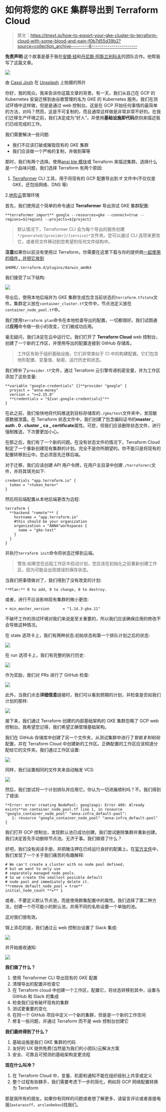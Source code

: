 # 如何将您的 GKE 集群导出到 Terraform Cloud

> 原文：<https://itnext.io/how-to-export-your-gke-cluster-to-terraform-cloud-with-some-blood-and-pain-f0b7d55d39b2?source=collection_archive---------6----------------------->

**免责声明**:这个故事是基于我在[安娜·钱](https://anna.money/)和[丹尼斯·阿斯兰别科夫](https://medium.com/u/8da870e219bd?source=post_page-----f0b7d55d39b2--------------------------------)的团队合作。他帮我写了这篇文章。

![](img/bbda6051dbf1e100c15564c632268bec.png)

由 [Cassi Josh](https://unsplash.com/@cassi_josh?utm_source=unsplash&utm_medium=referral&utm_content=creditCopyText) 在 [Unsplash](https://unsplash.com/s/photos/blood?utm_source=unsplash&utm_medium=referral&utm_content=creditCopyText) 上拍摄的照片

你好，我的观众。我来告诉你这篇文章的背景。有一天，我们从自己在 GCP 的 Kubernetes 安装迁移到由谷歌管理的名为 GKE 的 Kubernetes 服务。我们在测试环境中这样做，但是是通过 web 控制台。这是在 GCP 开始任何事情的最简单的方法，对吗？然而，这是不可复制的，而且通常这样做是非常非常不好的。在我们迁移生产环境之前，我们决定成为“好人”，并使用**基础设施即代码**原则来描述我们已经完成的工作。

我们需要解决一些问题:

*   我们不应该打破或摧毁现有的 GKE 集群
*   我们应该做一个严格的复制，并做到幂等

那时，我们有两个选择。使用[ansi ble 模块](https://docs.ansible.com/ansible/latest/modules/gcp_container_cluster_module.html)或 Terraform 来描述集群。选择什么是一个品味问题，我们选择 Terraform 有两个原因:

1. [Terraformer](https://github.com/GoogleCloudPlatform/terraformer) CLI 工具，用于将现有的 GCP 配置导出到 tf 文件中(不仅仅是 GKE，还包括网络、DNS 等)

2.[地形云](https://www.terraform.io/)管理环境

首先，我们使用这个简单的命令通过 **Terraformer** 导出测试 GKE 集群配置:

```
**terraformer import** google --resources=gke --connect=true --regions=${region} --projects=${project}
```

> 默认情况下，Terraformer CLI 会为每个导出的服务创建`*/generated/{provider}/{service}*`文件夹。您可以通过 CLI 选项来更改它，或者将文件移动到您希望的任何文件结构中。

**注意**如果你以前没有使用过 Terraform，你需要在这里下载与你的提供商[一起使用的插件，并把它放到](https://releases.hashicorp.com/terraform-provider-google/)

```
$HOME/.terraform.d/plugins/darwin_amd64
```

我们接受了以下结构:

![](img/93e366bde577763d7ca14a4046a552e0.png)

导出后，使用本地后端并为 GKE 集群生成包含当前状态的`terraform.tfstate`文件。集群定义放在`container_cluster.tf`文件中，节点池定义放在`container_node_pool.tf`中。

我们使用`terraform plan`命令在本地检查导出的配置。一切都很好。我们试图通过**应用**命令做一些小的改变，它们被成功应用。

毫无疑问，我们决定在云中运行它。我们打开了 **Terraform Cloud** web 控制台，创建了一个新的工作区，并使用导出的配置连接到 GitHub 存储库。

> 工作区有助于组织基础设施，它们非常类似于 CI 中的构建配置。它们包含地形配置、变量值、秘密、运行历史和状态。

我们修补了`provider.tf`文件，通过 Terraform 云引擎传递机密变量，并为工作区添加了这些变量:

```
**variable "google-credentials" {}**provider "google" {
  project = "anna-money"
  version = ">=2.15.0"
  **credentials = "${var.google-credentials}"**
}
```

在此之前，我们愉快地将代码推送到目标存储库的`./gke/test`文件夹中，发现敏感数据泄露。在 Terraform 状态文件中，我们创建了包含编码证书的**master _ auth . 0 . cluster _ ca _ certificate**属性。可悲，但我们应该删除状态文件，进行强制推送，下次要更加小心。

在那之后，我们有了一个新的问题。在没有状态文件的情况下，Terraform Cloud 制定了一个重新创建现有集群的计划。完全不是你所期望的。你不能只是将现有的配置转移到云中。您必须首先迁移后端。

对于迁移，我们应该创建 API 用户令牌，在用户主目录中创建`./terraformrc`文件，并将其填充如下:

```
credentials "app.terraform.io" {
  token = "<token_here>"
}
```

然后将后端配置从本地后端更改为远程:

```
terraform {
  **backend "remote"** {
    hostname = "app.terraform.io"
    #this should be your organization
    organization = "ANNA"workspaces {
      name = "gke-test"
    }
  }
}
```

并执行`terraform init`命令将状态迁移到云端。

> 警告:如果您在远程工作区中启动计划，您应该在初始化之前重新创建工作区，因为可能会出现错误的保存状态。

当我们把事情做对了，我们得到了没有改变的计划:

```
**Plan:** 0 to add, 0 to change, 0 to destroy.
```

或者，进行不应该影响现有集群的微小更改:

```
+ min_master_version      = "1.14.3-gke.11"
```

不破坏工作的测试环境对我们来说是至关重要的，所以我们应该确保应用的修改不会导致这种情况。

在 state 选项卡上，我们有两种状态:初始状态和第一个排队计划之后的状态:

![](img/b37c9434d371da5f378f99340a3165be.png)

在 run 选项卡上，我们有完整的执行历史:

![](img/a3ce1c446e9f15dbc73e0ec6f7103191.png)

作为奖励，我们对 PRs 进行了 GitHub 检查:

![](img/6538166aa21b4c7142e0ea90c734a11f.png)

此外，当我们点击**详细信息**链接时，我们可以看到预期的计划，并检查是否如我们计划的那样:

![](img/6f6061e1311df1ee8a39916c6b69bfa1.png)

接下来，我们通过 Terraform 创建的内部基础架构的 GKE 集群忽略了 GCP web 控制台。我希望您记得，我们希望正确管理基础架构。

我们在 GitHub 存储库中创建了另一个文件夹，从测试集群中进行了*智能复制粘贴*配置，并在 Terraform Cloud 中创建新的工作区。正确配置的工作区应该知道分配给它的文件夹。我们通过工作区设置:

![](img/50820b153bad8b70cb701f99e001fba7.png)

同样，我们设置相同的文件夹来自动触发 VCS:

![](img/74bd24e27434196e2ebf24ce82a79d09.png)

然后，我们尝试将一个计划排队并应用它。你认为一切进展顺利吗？不。我们得到了错误:

```
**Error: error creating NodePool: googleapi: Error 409: Already exists**on container_node_pool.tf line 1, in resource "google_container_node_pool" "anna-infra_default-pool":
   1: resource "google_container_node_pool" "anna-infra_default-pool" {
```

我们打开 GCP 控制台，发现默认池已成功创建。我们尝试删除集群并重新创建。我们决定首先手动删除节点池。无济于事。我们做错了什么？

好吧，我们没有阅读手册，并把赌注押在已经运行良好的配置上。在[官方文件](https://www.terraform.io/docs/providers/google/r/container_cluster.html#example-usage-with-a-separately-managed-node-pool-recommended-)中，我们发现了一个关于我们痛苦的有趣解释:

```
# We can't create a cluster with no node pool defined, 
# but we want to only use
# separately managed node pools. 
# So we create the smallest possible default
# node pool and immediately delete it.
**remove_default_node_pool = true**
initial_node_count **=** 1
```

或者，不要定义默认节点池，而是使用群集配置中的属性。我们选择了第二种方法，创建一个尽可能小的默认池，并用不同的名称设置一个单独的池。

这对我们很有效。

锦上添花的是，我们通过云 web 控制台设置了 Slack 集成:

![](img/88080e82d353723eb8ee66c0c01098b9.png)

并开始接收通知:

![](img/a70a1949244979dc6023bd2124e56064.png)

**我们做了什么？**

1.  使用 Terraformer CLI 导出现有的 GKE 配置
2.  清理导出的配置并检查它
3.  在 Terraform cloud 中创建一个工作区，配置它，将状态转移到其中，设置与 GitHub 和 Slack 的集成
4.  检查我们没有破坏现有的集群
5.  测试更重要的变化
6.  在同一个 GitHub 项目中定义一个新的集群，但是是一个新的工作空间
7.  修复一些问题，并通过 Terraform 而不是 web 控制台创建它

**我们最终得到了什么？**

1.  基础设施是我们 GKE 集群的代码
2.  友好的 UX 提供免费(当然是为我们的小团队)云解决方案
3.  安全、可靠且可预测的基础架构变更流程

**现在什么叫冷？**

1.  在 Terraform Cloud 中，变量、机密和通知不能在组织级别上共享或定义
2.  整个过程有些棘手，我们需要考虑下一步的简化，例如将 GCP 网络配置转换为 Terraform

那是我所有的朋友。如果你有同样的问题或者想了解更多，请留言评论或者直接电报(`aatarasoff`、`arslanbekov`)找我们。